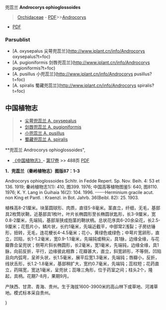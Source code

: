 兜蕊兰 **Androcorys ophioglossoides**

> [Orchidaceae](http://www.iplant.cn/info/Orchidaceae?t=foc) - [PDF](http://www.iplant.cn/foc/pdf/Orchidaceae.pdf)>>[Androcorys](http://www.iplant.cn/info/Androcorys?t=foc)
 - [PDF](http://www.iplant.cn/foc/pdf/Androcorys.pdf)

### Parsublist

* [A.  oxysepalus  尖萼兜蕊兰](http://www.iplant.cn/info/Androcorys oxysepalus?t=foc)
* [A.  pugioniformis  剑唇兜蕊兰](http://www.iplant.cn/info/Androcorys pugioniformis?t=foc)
* [A.  pusillus  小兜蕊兰](http://www.iplant.cn/info/Androcorys pusillus?t=foc)
* [A.  spiralis  蜀藏兜蕊兰](http://www.iplant.cn/info/Androcorys spiralis?t=foc)

## 中国植物志

> * [尖萼兜蕊兰  A.  oxysepalus](Androcorys-oxysepalus-尖萼兜蕊兰.md)
> * [剑唇兜蕊兰  A.  pugioniformis](Androcorys-pugioniformis-剑唇兜蕊兰.md)
> * [小兜蕊兰  A.  pusillus](Androcorys-pusillus-小兜蕊兰.md)
> * [蜀藏兜蕊兰  A.  spiralis](Androcorys-spiralis-蜀藏兜蕊兰.md)

**兜蕊兰 Androcorys ophioglossoides",

* [《中国植物志》](http://www.iplant.cn/frps)- [第17卷](http://www.iplant.cn/frps/vol/17) >> 488页 [PDF](http://www.iplant.cn/frps/pdf/17/488.pdf)

**1．兜蕊兰（秦岭植物志）图版87：1-3**

Androcorys ophioglossoides Schltr. in Fedde Repert. Sp. Nov. Beih. 4: 53 et 136. 1919; 秦岭植物志1(1): 410, 图399. 1976; 中国高等植物图鉴5: 640, 图8110. 1976; K. Y. Lang in Guihaia 16(2): 104. 1996. -----Herminium gracile acut. non King et Pantl. : Kraenzl. in Bot. Jahrb. 36(Beibl. 82): 25. 1903.

植株高8-21厘米。块茎圆球形、肉质，直径5-8毫米。茎直立，纤细，无毛，基部具2枚筒状鞘，近基部具1枚叶。叶片长椭圆形至长椭圆状匙形，长3-9厘米，宽0.8-2厘米，先端钝，基部渐狭成抱茎的鞘状柄。总状花序具6-20余朵花，长2.5-9厘米；花苞片小，鳞片状，长约1毫米，先端近截平，中部常2浅裂；子房纺锤形，扭转，无毛，连花梗长4-4.5毫米；花小，黄绿色或绿色；中萼片宽卵形，直立，凹陷，长1-1.2毫米，宽0.9-1.1毫米，先端钝或稍尖，具1脉，边缘全缘，与花瓣靠合呈兜状；侧萼片斜长椭圆形，长2毫米，宽1毫米，先端钝，边缘全缘，具1脉，向前反折，平行，边缘彼此相靠；花瓣甚大，直立，斜宽卵形，不等侧，凹陷且向内弧弯，呈斧头状，长1.5毫米，展平后宽1.3毫米，先端钝；唇瓣小，反折，线状舌形，长1.2-1.8毫米，基部稍扩大，宽约0.7毫米，先端钝；蕊柱短；花药直立，药隔宽，宽达1毫米，呈兜状；蕊喙三角形，位于药室之间；柱头2个，隆起，具柄。花期7-8月，果期9月。

产陕西、甘肃、青海、贵州。生于海拔1600-3900米的高山林下或草地、河滩草地。模式标本采自贵州。

}
